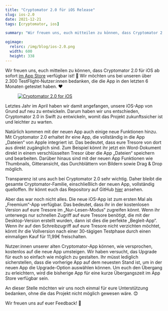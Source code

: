 ```yaml
---
title: "Cryptomator 2.0 für iOS Release"
slug: ios-2.0
date: 2021-12-21
tags: [cryptomator, ios]

summary: "Wir freuen uns, euch mitteilen zu können, dass Cryptomator 2.0 für iOS ab sofort im App Store verfügbar ist! Wir möchten uns bei unseren über 2.300 TestFlight-Nutzer:innen bedanken, die die App in den letzten 6 Monaten getestet haben."

ogimage:
  relsrc: /img/blog/ios-2.0.png
  width: 600
  height: 338
---
```

Wir freuen uns, euch mitteilen zu können, dass Cryptomator 2.0 für iOS ab sofort [im App Store](https://apps.apple.com/de/app/cryptomator-2/id1560822163) verfügbar ist! :tada: Wir möchten uns bei unseren über 2.300 TestFlight-Nutzer:innen bedanken, die die App in den letzten 6 Monaten getestet haben. :heart:

<figure class="text-center">
  <a href="https://apps.apple.com/de/app/cryptomator-2/id1560822163" target="_blank" rel="noopener">
    <img class="inline-block rounded-sm" src="/img/blog/ios-2.0.png" srcset="/img/blog/ios-2.0.png 1x, /img/blog/ios-2.0@2x.png 2x" alt="Cryptomator 2.0 for iOS" />
  </a>
</figure>

Letztes Jahr im April haben wir damit angefangen, unsere iOS-App von Grund auf neu zu entwickeln. Darum haben wir uns entschieden, Cryptomator 2.0 in Swift zu entwickeln, womit das Projekt zukunftssicher ist und leichter zu warten.

Natürlich kommen mit der neuen App auch einige neue Funktionen hinzu. Mit Cryptomator 2.0 erhaltet ihr eine App, die vollständig in die App „Dateien“ von Apple integriert ist. Das bedeutet, dass eure Tresore von dort aus direkt zugänglich sind. Zum Beispiel könnt ihr jetzt ein Word-Dokument direkt in einem verschlüsselten Tresor über die App „Dateien“ speichern und bearbeiten. Darüber hinaus sind mit der neuen App Funktionen wie Thumbnails, Gitteransicht, das Durchblättern von Bildern sowie Drag & Drop möglich.

Transparenz ist uns auch bei Cryptomator 2.0 sehr wichtig. Daher bleibt die gesamte Cryptomator-Familie, einschließlich der neuen App, vollständig quelloffen. Ihr könnt euch das Repository auf GitHub [hier](https://github.com/cryptomator/ios) ansehen.

Aber das war noch nicht alles. Die neue iOS-App ist zum ersten Mal als „Freemium“-App verfügbar. Das bedeutet, dass ihr in der kostenlosen Version auf eure Tresore im „Nur-Lesen-Modus“ zugreifen könnt. Wenn ihr unterwegs nur schnellen Zugriff auf eure Tresore benötigt, die mit der Desktop-Version erstellt wurden, dann ist dies die perfekte „Begleit-App“. Wenn ihr auf den Schreibzugriff auf eure Tresore nicht verzichten möchtet, könnt ihr die Vollversion nach einer 30-tägigen Testphase durch einen einmaligen Kauf für 11,99€ freischalten.

Nutzer:innen unserer alten Cryptomator-App können, wie versprochen, kostenlos auf die neue App umsteigen. Wir haben versucht, das Upgrade für euch so einfach wie möglich zu gestalten. Ihr müsst lediglich sicherstellen, dass die vorherige App auf dem neuesten Stand ist, um in der neuen App die Upgrade-Option auswählen können. Um euch den Übergang zu erleichtern, wird die bisherige App für eine kurze Übergangszeit im App Store verfügbar sein.

An dieser Stelle möchten wir uns noch einmal für eure Unterstützung bedanken, ohne die das Projekt nicht möglich gewesen wäre. :blush:

Wir freuen uns auf euer Feedback! :robot:
